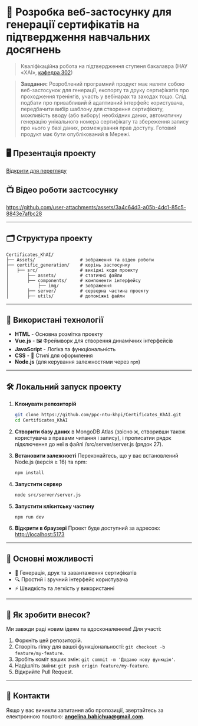# 📜 Розробка веб-застосунку для генерації сертифікатів на підтвердження навчальних досягнень


> Кваліфікаційна робота на підтвердження ступеня бакалавра (НАУ «ХАІ», [кафедра 302](https://k302.khai.edu/))

> **Завдання:**
> Розроблений програмний продукт має являти собою веб-застосунок для генерації, експорту та друку сертифікатів про проходження тренінгів, участь у вебінарах та заходах тощо. Слід подбати про привабливий й адаптивний інтерфейс користувача, передбачити вибір шаблону для створення сертифікату, можливість вводу (або вибору) необхідних даних, автоматичну генерацію унікального номера сертифікату та збереження запису про нього у базі даних, розмежування прав доступу.  Готовий продукт має бути опублікований в Мережі.

## 🖥️ Презентація проекту

[Відкрити для перегляду](https://github.com/ppc-ntu-khpi/Certificates_KhAI/blob/d50ea2680f856e69246765c4627c18bc0ab51c0e/Documents/%D0%91%D0%90%D0%91%D0%98%D0%A7-%D0%BF%D1%80%D0%B5%D0%B7%D0%B5%D0%BD%D1%82%D0%B0%D1%86%D1%96%D1%8F-%D0%B7%D0%B0%D1%85%D0%B8%D1%81%D1%82%20(1).pdf)

## 📺 Відео роботи застсосунку

https://github.com/user-attachments/assets/3a4c64d3-a05b-4dc1-85c5-8843e7afbc28

---

## 🗂️ Структура проекту

```
Certificates_KhAI/
├── Assets/                 # зображення та відео роботи 
├── certific_generation/    # корінь застосунку
│   ├── src/                # вихідні коди проекту
│       ├── assets/         # статичні файли
│       ├── components/     # компоненти інтерфейсу 
│           ├── img/        # зображення
│       ├── server/         # серверна частина проекту
│       ├── utils/          # допоміжні файли
```

---

## 🚀 Використані технології

- **HTML** - Основна розмітка проекту
- **Vue.js** - 🖼️ Фреймворк для створення динамічних інтерфейсів
- **JavaScript** - Логіка та функціональність
- **CSS** - 🎨 Стилі для оформлення
- **Node.js** (для керування залежностями через `npm`)

---

## 🛠️ Локальний запуск проекту

1. **Клонувати репозиторій**
   ```bash
   git clone https://github.com/ppc-ntu-khpi/Certificates_KhAI.git
   cd Certificates_KhAI
   ```
2. **Створити базу даних** в MongoDB Atlas (звісно ж, створивши також користувача з правами читання і запису), і прописатии рядок підключення до неї в файлі /src/server/server.js (рядок 27).

3. **Встановити залежності**
   Переконайтесь, що у вас встановлений Node.js (версія ≥ 16) та npm:
   ```bash
   npm install
   ```

4. **Запустити сервер**
   ```bash
   node src/server/server.js
   ```

5. **Запустити клієнтську частину**
   ````bash
   npm run dev
   ````

6. **Відкрити в браузері**
   Проект буде доступний за адресою: [http://localhost:5173](http://localhost:5173)

---

## 🌟 Основні можливості

- 📄 Генерація, друк та завантаження сертифікатів
- 🔍 Простий і зручний інтерфейс користувача
- ⚡ Швидкість та легкість у використанні

---

## 📂 Як зробити внесок?

Ми завжди раді новим ідеям та вдосконаленням! Для участі:

1. Форкніть цей репозиторій.
2. Створіть гілку для вашої функціональності: `git checkout -b feature/my-feature`.
3. Зробіть коміт ваших змін: `git commit -m 'Додано нову функцію'`.
4. Надішліть зміни: `git push origin feature/my-feature`.
5. Відкрийте Pull Request.

---

## 📧 Контакти

Якщо у вас виникли запитання або пропозиції, звертайтесь за електронною поштою: **[angelina.babichua@gmail.com](mailto:angelina.babichua@gmail.com)**.

